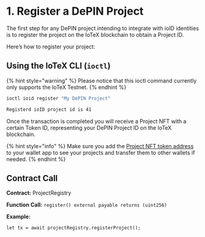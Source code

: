 # 1. Register a DePIN Project

The first step for any DePIN project intending to integrate with ioID identities is to register the project on the IoTeX blockchain to obtain a Project ID.&#x20;

Here’s how to register your project:

## Using the IoTeX CLI (`ioctl`)

{% hint style="warning" %}
Please notice that this ioctl command currently only supports the IoTeX Testnet.
{% endhint %}

```sh
ioctl ioid register "My DePIN Project"

Registerd ioID project id is 41
```

Once the transaction is completed you will receive a Project NFT with a certain Token ID, representing your DePIN Project ID on the IoTeX blockchain.

{% hint style="info" %}
Make sure you add the [Project NFT token address](https://github.com/machinefi/ioID-contracts/blob/75ee46b15284f5667cd500155f07f2e0d2544568/README.md?plain=1#L21) to your wallet app to see your projects and transfer them to other wallets if needed.
{% endhint %}

## Contract Call

**Contract:** ProjectRegistry

**Function Call:** `register() external payable returns (uint256)`

**Example:**

```solidity
let tx = await projectRegistry.registerProject();
```
